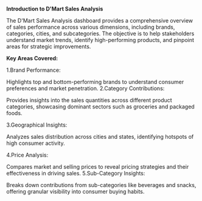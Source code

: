**Introduction to D'Mart Sales Analysis**


The D'Mart Sales Analysis dashboard provides a comprehensive overview of sales performance across various dimensions, including brands, categories, cities, and subcategories. The objective is to help stakeholders understand market trends, identify high-performing products, and pinpoint areas for strategic improvements.

**Key Areas Covered:**

1.Brand Performance:

Highlights top and bottom-performing brands to understand consumer preferences and market penetration.
2.Category Contributions:

Provides insights into the sales quantities across different product categories, showcasing dominant sectors such as groceries and packaged foods.

3.Geographical Insights:

Analyzes sales distribution across cities and states, identifying hotspots of high consumer activity.

4.Price Analysis:

Compares market and selling prices to reveal pricing strategies and their effectiveness in driving sales.
5.Sub-Category Insights:

Breaks down contributions from sub-categories like beverages and snacks, offering granular visibility into consumer buying habits.
